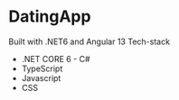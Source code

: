 # DatingApp

Built with .NET6 and Angular 13
Tech-stack

- .NET CORE 6 - C#
- TypeScript
- Javascript
- CSS

